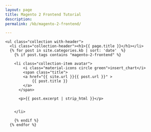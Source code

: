 ```yaml
---
layout: page
title: Magento 2 Frontend Tutorial
description: 
permalink: /kb/magento-2-frontend/

---
```






<div class="row">

	<ul class="collection with-header">
      <li class="collection-header"><h1>{{ page.title }}</h1></li>
      {% for post in site.categories.kb | sort: 'date'  %}
        {% if post.tags contains "magento-2-frontend" %}

        <li class="collection-item avatar">
        	<i class="material-icons circle green">insert_chart</i>
        	<span class="title">
          	<a href="{{ site.url }}{{ post.url }}" >
    	        {{ post.title }}
            </a>
          </span>

          <p>{{ post.excerpt | strip_html }}</p>

          
        </li>

        {% endif %}
      {% endfor %}

  </ul>


</div>
